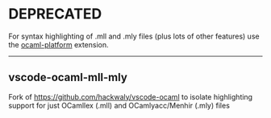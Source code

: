# DEPRECATED

For syntax highlighting of .mll and .mly files (plus lots of other features) use the [ocaml-platform](https://marketplace.visualstudio.com/items?itemName=ocamllabs.ocaml-platform) extension.

---

## vscode-ocaml-mll-mly

Fork of https://github.com/hackwaly/vscode-ocaml to isolate highlighting support for just OCamllex (.mll) and OCamlyacc/Menhir (.mly) files
